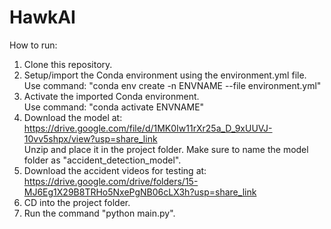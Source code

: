 # HawkAI

How to run:

1. Clone this repository.
2. Setup/import the Conda environment using the environment.yml file.  
   Use command: "conda env create -n ENVNAME --file environment.yml"  
3. Activate the imported Conda environment.  
   Use command: "conda activate ENVNAME"  
4. Download the model at: https://drive.google.com/file/d/1MK0Iw11rXr25a_D_9xUUVJ-10vv5shpx/view?usp=share_link  
   Unzip and place it in the project folder. Make sure to name the model folder as "accident_detection_model".
5. Download the accident videos for testing at: https://drive.google.com/drive/folders/15-MJ6Eg1X29B8TRHo5NxePgNB06cLX3h?usp=share_link  
6. CD into the project folder.
7. Run the command "python main.py".
